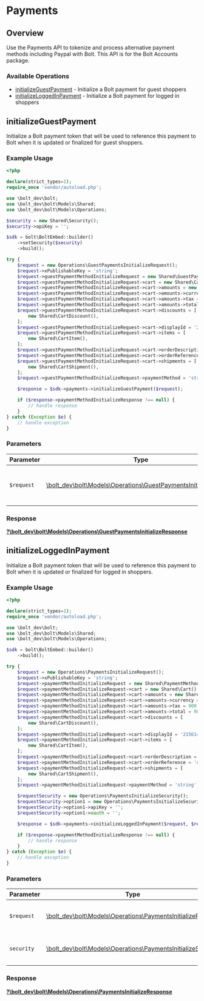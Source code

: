 # Payments


## Overview

Use the Payments API to tokenize and process alternative payment methods including Paypal with Bolt. This API is for the Bolt
Accounts package.


### Available Operations

* [initializeGuestPayment](#initializeguestpayment) - Initialize a Bolt payment for guest shoppers
* [initializeLoggedInPayment](#initializeloggedinpayment) - Initialize a Bolt payment for logged in shoppers

## initializeGuestPayment

Initialize a Bolt payment token that will be used to reference this payment to
Bolt when it is updated or finalized for guest shoppers.


### Example Usage

```php
<?php

declare(strict_types=1);
require_once 'vendor/autoload.php';

use \bolt_dev\bolt;
use \bolt_dev\bolt\Models\Shared;
use \bolt_dev\bolt\Models\Operations;

$security = new Shared\Security();
$security->apiKey = '';

$sdk = bolt\BoltEmbed::builder()
    ->setSecurity($security)
    ->build();

try {
    $request = new Operations\GuestPaymentsInitializeRequest();
    $request->xPublishableKey = 'string';
    $request->guestPaymentMethodInitializeRequest = new Shared\GuestPaymentMethodInitializeRequest();
    $request->guestPaymentMethodInitializeRequest->cart = new Shared\Cart();
    $request->guestPaymentMethodInitializeRequest->cart->amounts = new Shared\Amounts();
    $request->guestPaymentMethodInitializeRequest->cart->amounts->currency = 'USD';
    $request->guestPaymentMethodInitializeRequest->cart->amounts->tax = 900;
    $request->guestPaymentMethodInitializeRequest->cart->amounts->total = 900;
    $request->guestPaymentMethodInitializeRequest->cart->discounts = [
        new Shared\CartDiscount(),
    ];
    $request->guestPaymentMethodInitializeRequest->cart->displayId = '215614191';
    $request->guestPaymentMethodInitializeRequest->cart->items = [
        new Shared\CartItem(),
    ];
    $request->guestPaymentMethodInitializeRequest->cart->orderDescription = 'Order #1234567890';
    $request->guestPaymentMethodInitializeRequest->cart->orderReference = 'order_100';
    $request->guestPaymentMethodInitializeRequest->cart->shipments = [
        new Shared\CartShipment(),
    ];
    $request->guestPaymentMethodInitializeRequest->paymentMethod = 'string';

    $response = $sdk->payments->initializeGuestPayment($request);

    if ($response->paymentMethodInitializeResponse !== null) {
        // handle response
    }
} catch (Exception $e) {
    // handle exception
}
```

### Parameters

| Parameter                                                                                                                    | Type                                                                                                                         | Required                                                                                                                     | Description                                                                                                                  |
| ---------------------------------------------------------------------------------------------------------------------------- | ---------------------------------------------------------------------------------------------------------------------------- | ---------------------------------------------------------------------------------------------------------------------------- | ---------------------------------------------------------------------------------------------------------------------------- |
| `$request`                                                                                                                   | [\bolt_dev\bolt\Models\Operations\GuestPaymentsInitializeRequest](../../models/operations/GuestPaymentsInitializeRequest.md) | :heavy_check_mark:                                                                                                           | The request object to use for the request.                                                                                   |


### Response

**[?\bolt_dev\bolt\Models\Operations\GuestPaymentsInitializeResponse](../../models/operations/GuestPaymentsInitializeResponse.md)**


## initializeLoggedInPayment

Initialize a Bolt payment token that will be used to reference this payment to
Bolt when it is updated or finalized for logged in shoppers.


### Example Usage

```php
<?php

declare(strict_types=1);
require_once 'vendor/autoload.php';

use \bolt_dev\bolt;
use \bolt_dev\bolt\Models\Shared;
use \bolt_dev\bolt\Models\Operations;

$sdk = bolt\BoltEmbed::builder()
    ->build();

try {
    $request = new Operations\PaymentsInitializeRequest();
    $request->xPublishableKey = 'string';
    $request->paymentMethodInitializeRequest = new Shared\PaymentMethodInitializeRequest();
    $request->paymentMethodInitializeRequest->cart = new Shared\Cart();
    $request->paymentMethodInitializeRequest->cart->amounts = new Shared\Amounts();
    $request->paymentMethodInitializeRequest->cart->amounts->currency = 'USD';
    $request->paymentMethodInitializeRequest->cart->amounts->tax = 900;
    $request->paymentMethodInitializeRequest->cart->amounts->total = 900;
    $request->paymentMethodInitializeRequest->cart->discounts = [
        new Shared\CartDiscount(),
    ];
    $request->paymentMethodInitializeRequest->cart->displayId = '215614191';
    $request->paymentMethodInitializeRequest->cart->items = [
        new Shared\CartItem(),
    ];
    $request->paymentMethodInitializeRequest->cart->orderDescription = 'Order #1234567890';
    $request->paymentMethodInitializeRequest->cart->orderReference = 'order_100';
    $request->paymentMethodInitializeRequest->cart->shipments = [
        new Shared\CartShipment(),
    ];
    $request->paymentMethodInitializeRequest->paymentMethod = 'string';

    $requestSecurity = new Operations\PaymentsInitializeSecurity();
    $requestSecurity->option1 = new Operations\PaymentsInitializeSecurityOption1();
    $requestSecurity->option1->apiKey = '';
    $requestSecurity->option1->oauth = '';

    $response = $sdk->payments->initializeLoggedInPayment($request, $requestSecurity);

    if ($response->paymentMethodInitializeResponse !== null) {
        // handle response
    }
} catch (Exception $e) {
    // handle exception
}
```

### Parameters

| Parameter                                                                                                            | Type                                                                                                                 | Required                                                                                                             | Description                                                                                                          |
| -------------------------------------------------------------------------------------------------------------------- | -------------------------------------------------------------------------------------------------------------------- | -------------------------------------------------------------------------------------------------------------------- | -------------------------------------------------------------------------------------------------------------------- |
| `$request`                                                                                                           | [\bolt_dev\bolt\Models\Operations\PaymentsInitializeRequest](../../models/operations/PaymentsInitializeRequest.md)   | :heavy_check_mark:                                                                                                   | The request object to use for the request.                                                                           |
| `security`                                                                                                           | [\bolt_dev\bolt\Models\Operations\PaymentsInitializeSecurity](../../models/operations/PaymentsInitializeSecurity.md) | :heavy_check_mark:                                                                                                   | The security requirements to use for the request.                                                                    |


### Response

**[?\bolt_dev\bolt\Models\Operations\PaymentsInitializeResponse](../../models/operations/PaymentsInitializeResponse.md)**

